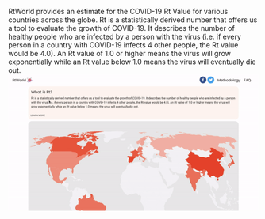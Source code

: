 RtWorld provides an estimate for the COVID-19 Rt Value for various countries across the globe. Rt is a statistically derived number that offers us a tool to evaluate the growth of COVID-19. It describes the number of healthy people who are infected by a person with the virus (i.e. if every person in a country with COVID-19 infects 4 other people, the Rt value would be 4.0). An Rt value of 1.0 or higher means the virus will grow exponentially while an Rt value below 1.0 means the virus will eventually die out.
![Rt World Video Demo](demo/RtWorld.gif)
